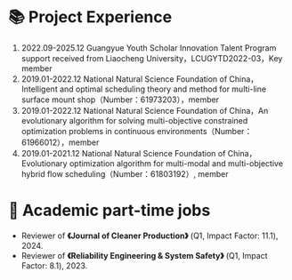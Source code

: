<h1>📚 Project Experience </h1>

<ol>
    <li>
        2022.09-2025.12 Guangyue Youth Scholar Innovation Talent Program support received from Liaocheng University，LCUGYTD2022-03，Key member
    </li>
    <li>
        2019.01-2022.12 National Natural Science Foundation of China，Intelligent and optimal scheduling theory and method for multi-line surface mount shop（Number：61973203），member
    </li>
    <li>
        2019.01-2022.12 National Natural Science Foundation of China，An evolutionary algorithm for solving multi-objective constrained optimization problems in continuous environments（Number：61966012），member
    </li>
    <li>
        2019.01-2021.12 National Natural Science Foundation of China，Evolutionary optimization algorithm for multi-modal and multi-objective hybrid flow scheduling（Number：61803192）, member
    </li>
</ol>

<h1>📝 Academic part-time jobs </h1>

<ul>
    <li>
        Reviewer of <strong>《Journal of Cleaner Production》</strong> (Q1, Impact Factor: 11.1), 2024.
    </li>
    <li>
        Reviewer of <strong>《Reliability Engineering & System Safety》</strong> (Q1, Impact Factor: 8.1), 2023.
    </li>
</ul>
